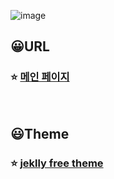 ![image](https://github.com/MinHyun-code/blog/assets/72852292/6fc1be9b-c98f-4636-b5c3-f4a86b1d2ce4)

## 😀URL

### ⭐ [메인 페이지](https://minhyun-code.github.io/blog/category/)

<br>

## 😃Theme

### ⭐ [jeklly free theme](https://github.com/StartBootstrap/startbootstrap-clean-blog-jekyll.git)
